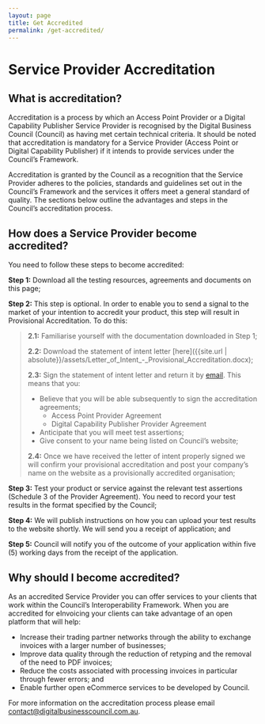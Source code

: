 ```yaml
---
layout: page
title: Get Accredited
permalink: /get-accredited/
---
```


# Service Provider Accreditation

## What is accreditation? 

Accreditation is a process by which an Access Point Provider or a Digital Capability Publisher Service Provider is recognised by the Digital Business Council (Council) as having met certain technical criteria. It should be noted that accreditation is mandatory for a Service Provider (Access Point or Digital Capability Publisher) if it intends to provide services under the Council’s Framework.

Accreditation is granted by the Council as a recognition that the Service Provider adheres to the policies, standards and guidelines set out in the Council’s Framework and the services it offers meet a general standard of quality. The sections below outline the advantages and steps in the Council’s accreditation process.

## How does a Service Provider become accredited?

You need to follow these steps to become accredited:

**Step 1:** Download all the testing resources, agreements and documents on this page;

**Step 2:** This step is optional. In order to enable you to send a signal to the market of your intention to accredit your product, this step will result in Provisional Accreditation. To do this:

> **2.1:** Familiarise yourself with the documentation downloaded in Step 1; 
>
> **2.2:** Download the statement of intent letter [here]({{site.url | absolute}}/assets/Letter_of_Intent_-_Provisional_Accreditation.docx);
>
> **2.3:** Sign the statement of intent letter and return it by [email](Mailto:contact@digitalbusinesscouncil.com.au). This means that you:
>
> + Believe that you will be able subsequently to sign the accreditation agreements; 
>     + Access Point Provider Agreement
>     + Digital Capability Publisher Provider Agreement
> + Anticipate that you will meet test assertions;
> + Give consent to your name being listed on Council’s website; 
>
> **2.4:** Once we have received the letter of intent properly signed we will confirm your provisional accreditation and post your company’s name on the website as a provisionally accredited organisation;

**Step 3:** Test your product or service against the relevant test assertions (Schedule 3 of the Provider Agreement). You need to record your test results in the format specified by the Council;

**Step 4:** We will publish instructions on how you can upload your test results to the website shortly. We will send you a receipt of application; and

**Step 5:** Council will notify you of the outcome of your application within five (5) working days from the receipt of the application.


## Why should I become accredited?

As an accredited Service Provider you can offer services to your clients that work within the Council’s Interoperability Framework. When you are accredited for eInvoicing your clients can take advantage of an open platform that will help:

+ Increase their trading partner networks through the ability to exchange invoices with a larger number of businesses;
+ Improve data quality through the reduction of retyping and the removal of the need to PDF invoices;
+ Reduce the costs associated with processing invoices in particular through fewer errors; and
+ Enable further open eCommerce services to be developed by Council.

For more information on the accreditation process please email [contact@digitalbusinesscouncil.com.au](Mailto:contact@digitalbusinesscouncil.com.au).
